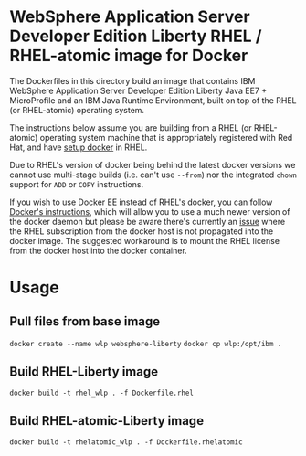 # WebSphere Application Server Developer Edition Liberty RHEL / RHEL-atomic image for Docker

The Dockerfiles in this directory build an image that contains IBM WebSphere Application Server Developer Edition Liberty Java EE7 + MicroProfile and an IBM Java Runtime Environment, built on top of the RHEL (or RHEL-atomic) operating system.

The instructions below assume you are building from a RHEL (or RHEL-atomic) operating system machine that is appropriately registered with Red Hat, and have [setup docker](https://access.redhat.com/documentation/en-us/red_hat_enterprise_linux_atomic_host/7/html/getting_started_with_containers/get_started_with_docker_formatted_container_images#getting_docker_in_rhel_7) in RHEL.

Due to RHEL's version of docker being behind the latest docker versions we cannot use multi-stage builds (i.e. can't use `--from`) nor the integrated `chown` support for `ADD` or `COPY` instructions.

If you wish to use Docker EE instead of RHEL's docker, you can follow [Docker's instructions](https://docs.docker.com/install/linux/docker-ee/rhel/), which will allow you to use a much newer version of the docker daemon but please be aware there's currently an [issue](https://serverfault.com/questions/809544/redhat-container-on-pure-docker-engine/) where the RHEL subscription from the docker host is not propagated into the docker image.  The suggested workaround is to mount the RHEL license from the docker host into the docker container.

# Usage

## Pull files from base image
`docker create --name wlp websphere-liberty`
`docker cp wlp:/opt/ibm .`

## Build RHEL-Liberty image
`docker build -t rhel_wlp . -f Dockerfile.rhel`

## Build RHEL-atomic-Liberty image
`docker build -t rhelatomic_wlp . -f Dockerfile.rhelatomic`
